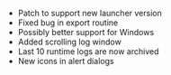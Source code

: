 - Patch to support new launcher version
- Fixed bug in export routine
- Possibly better support for Windows
- Added scrolling log window
- Last 10 runtime logs are now archived
- New icons in alert dialogs
